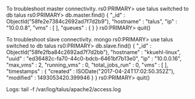 To troubleshoot master connectivity.
rs0:PRIMARY> use talus
switched to db talus
rs0:PRIMARY> db.master.find()
{ "_id" : ObjectId("58fe2e7384c2692ad7f7d2b9"), "hostname" : "talus", "ip" : "10.0.0.8", "vms" : [ ], "queues" : {  } }
rs0:PRIMARY> quit()

To troubleshoot slave connectivity.
mongo
rs0:PRIMARY> use talus
switched to db talus
rs0:PRIMARY> db.slave.find()
{ "_id" : ObjectId("58fe2fba84c2692ad7f7d2bb"), "hostname" : "kkuehl-linux", "uuid" : "ed36482c-fa70-44c0-bdcb-6461bf7b13e0", "ip" : "10.0.0.16", "max_vms" : 2, "running_vms" : 0, "total_jobs_run" : 0, "vms" : [ ], "timestamps" : { "created" : ISODate("2017-04-24T17:02:50.352Z"), "modified" : 1493053420.399946 } }
rs0:PRIMARY> quit()


Logs:
tail -f /var/log/talus/apache2/access.log 

